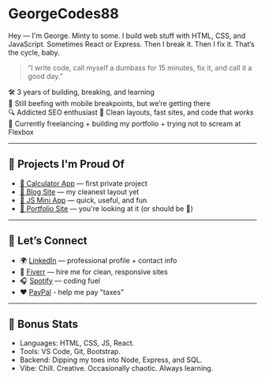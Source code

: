 # GeorgeCodes88

Hey — I'm George. Minty to some. 
I build web stuff with HTML, CSS, and JavaScript. Sometimes React or Express. Then I break it. Then I fix it. That’s the cycle, baby.

> “I write code, call myself a dumbass for 15 minutes, fix it, and call it a good day.”

🛠️ 3 years of building, breaking, and learning  
📱 Still beefing with mobile breakpoints, but we’re getting there  
🔍 Addicted SEO enthusiast
🎯 Clean layouts, fast sites, and code that *works*  
💼 Currently freelancing + building my portfolio + trying not to scream at Flexbox

---

## 🚀 Projects I'm Proud Of

- [🧮 Calculator App](https://github.com/GeorgeCodes88/Calculator-App) — first private project
- [📖 Blog Site](https://github.com/GeorgeCodes404/blog-project) — my cleanest layout yet
- [📱 JS Mini App](https://github.com/GeorgeCodes404/js-mini-app) — quick, useful, and fun
- [💼 Portfolio Site](https://GeorgeCodes404.github.io/portfolio-site) — you're looking at it (or should be 👀)

---

## 🧭 Let’s Connect

- 🌍 [LinkedIn](https://www.linkedin.com/in/giorgitskhvaradze/) — professional profile + contact info  
- 🎯 [Fiverr](https://fiverr.com/GeorgeCodes404) — hire me for clean, responsive sites  
- 🎧 [Spotify](https://open.spotify.com/playlist/7bOBP8h9mjDitvvt95YPEx?si=463e99a398e042aa&pt=8ef72fc65a6c58528cf3eb37f0777c58) — coding fuel 
- ❤️
[PayPal](https://www.paypal.me/GeorgeCodes88) - help me pay "taxes"

---

## 🧠 Bonus Stats

- Languages: HTML, CSS, JS, React.
- Tools: VS Code, Git, Bootstrap.
- Backend: Dipping my toes into Node, Express, and SQL.
- Vibe: Chill. Creative. Occasionally chaotic. Always learning.

